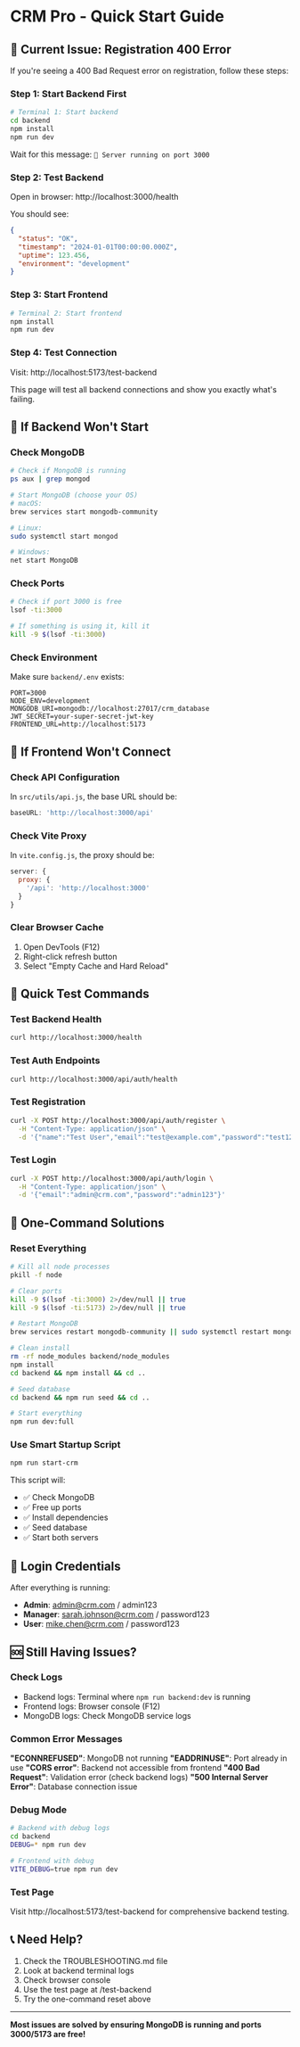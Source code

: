 # CRM Pro - Quick Start Guide

## 🚨 Current Issue: Registration 400 Error

If you're seeing a 400 Bad Request error on registration, follow these steps:

### Step 1: Start Backend First
```bash
# Terminal 1: Start backend
cd backend
npm install
npm run dev
```

Wait for this message: `🚀 Server running on port 3000`

### Step 2: Test Backend
Open in browser: http://localhost:3000/health

You should see:
```json
{
  "status": "OK",
  "timestamp": "2024-01-01T00:00:00.000Z",
  "uptime": 123.456,
  "environment": "development"
}
```

### Step 3: Start Frontend
```bash
# Terminal 2: Start frontend
npm install
npm run dev
```

### Step 4: Test Connection
Visit: http://localhost:5173/test-backend

This page will test all backend connections and show you exactly what's failing.

## 🔧 If Backend Won't Start

### Check MongoDB
```bash
# Check if MongoDB is running
ps aux | grep mongod

# Start MongoDB (choose your OS)
# macOS:
brew services start mongodb-community

# Linux:
sudo systemctl start mongod

# Windows:
net start MongoDB
```

### Check Ports
```bash
# Check if port 3000 is free
lsof -ti:3000

# If something is using it, kill it
kill -9 $(lsof -ti:3000)
```

### Check Environment
Make sure `backend/.env` exists:
```env
PORT=3000
NODE_ENV=development
MONGODB_URI=mongodb://localhost:27017/crm_database
JWT_SECRET=your-super-secret-jwt-key
FRONTEND_URL=http://localhost:5173
```

## 🔧 If Frontend Won't Connect

### Check API Configuration
In `src/utils/api.js`, the base URL should be:
```javascript
baseURL: 'http://localhost:3000/api'
```

### Check Vite Proxy
In `vite.config.js`, the proxy should be:
```javascript
server: {
  proxy: {
    '/api': 'http://localhost:3000'
  }
}
```

### Clear Browser Cache
1. Open DevTools (F12)
2. Right-click refresh button
3. Select "Empty Cache and Hard Reload"

## 🎯 Quick Test Commands

### Test Backend Health
```bash
curl http://localhost:3000/health
```

### Test Auth Endpoints
```bash
curl http://localhost:3000/api/auth/health
```

### Test Registration
```bash
curl -X POST http://localhost:3000/api/auth/register \
  -H "Content-Type: application/json" \
  -d '{"name":"Test User","email":"test@example.com","password":"test123"}'
```

### Test Login
```bash
curl -X POST http://localhost:3000/api/auth/login \
  -H "Content-Type: application/json" \
  -d '{"email":"admin@crm.com","password":"admin123"}'
```

## 🚀 One-Command Solutions

### Reset Everything
```bash
# Kill all node processes
pkill -f node

# Clear ports
kill -9 $(lsof -ti:3000) 2>/dev/null || true
kill -9 $(lsof -ti:5173) 2>/dev/null || true

# Restart MongoDB
brew services restart mongodb-community || sudo systemctl restart mongod

# Clean install
rm -rf node_modules backend/node_modules
npm install
cd backend && npm install && cd ..

# Seed database
cd backend && npm run seed && cd ..

# Start everything
npm run dev:full
```

### Use Smart Startup Script
```bash
npm run start-crm
```

This script will:
- ✅ Check MongoDB
- ✅ Free up ports
- ✅ Install dependencies
- ✅ Seed database
- ✅ Start both servers

## 🔐 Login Credentials

After everything is running:

- **Admin**: admin@crm.com / admin123
- **Manager**: sarah.johnson@crm.com / password123  
- **User**: mike.chen@crm.com / password123

## 🆘 Still Having Issues?

### Check Logs
- Backend logs: Terminal where `npm run backend:dev` is running
- Frontend logs: Browser console (F12)
- MongoDB logs: Check MongoDB service logs

### Common Error Messages

**"ECONNREFUSED"**: MongoDB not running
**"EADDRINUSE"**: Port already in use
**"CORS error"**: Backend not accessible from frontend
**"400 Bad Request"**: Validation error (check backend logs)
**"500 Internal Server Error"**: Database connection issue

### Debug Mode
```bash
# Backend with debug logs
cd backend
DEBUG=* npm run dev

# Frontend with debug
VITE_DEBUG=true npm run dev
```

### Test Page
Visit http://localhost:5173/test-backend for comprehensive backend testing.

## 📞 Need Help?

1. Check the TROUBLESHOOTING.md file
2. Look at backend terminal logs
3. Check browser console
4. Use the test page at /test-backend
5. Try the one-command reset above

---

**Most issues are solved by ensuring MongoDB is running and ports 3000/5173 are free!**
